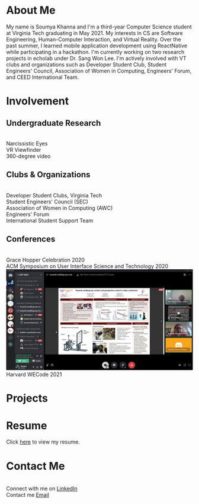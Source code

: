 # About Me

My name is Soumya Khanna and I'm a third-year Computer Science student at Virginia Tech graduating in May 2021. My interests in CS are Software Engineering, Human-Computer Interaction, and Virtual Reality. Over the past summer, I learned mobile application development using ReactNative while participating in a hackathon. I'm currently working on two research projects in echolab under Dr. Sang Won Lee. I'm actively involved with VT clubs and organizations such as Developer Student Club, Student Engineers' Council, Association of Women in Computing, Engineers' Forum, and CEED International Team. 

# Involvement

## Undergraduate Research

<br>Narcissistic Eyes
<br>VR Viewfinder
<br>360-degree video

## Clubs & Organizations 

<br>Developer Student Clubs, Virginia Tech
<br>Student Engineers' Council (SEC)
<br>Association of Women in Computing (AWC)
<br>Engineers' Forum
<br>International Student Support Team

## Conferences

<br>Grace Hopper Celebration 2020
<br>ACM Symposium on User Interface Science and Technology 2020
![Echolab Workshop Paper](./Capture.jpg)
<br>Harvard WECode 2021

# Projects

# Resume

Click [here](https://github.com/soumyakhanna/soumyakhanna.github.io/blob/master/Soumya%20Khanna%20Resume.pdf) to view my resume.

# Contact Me

<br>Connect with me on [LinkedIn](https://www.linkedin.com/in/soumyakhanna/)
<br>Contact me [Email](mailto:soumyak@vt.edu)
